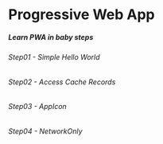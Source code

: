 # Progressive Web App

##### Learn PWA in baby steps

###### Step01 - Simple Hello World
###### Step02 - Access Cache Records
###### Step03 - AppIcon
###### Step04 - NetworkOnly 
